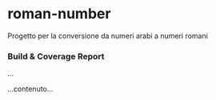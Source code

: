 # roman-number
Progetto per la conversione da numeri arabi a numeri romani

<!-- BUILD-REPORT-START -->
### Build & Coverage Report
...
<!-- BUILD-REPORT-END -->

<!-- BUILD-REPORT-START -->
...contenuto...
<!-- BUILD-REPORT-END -->
